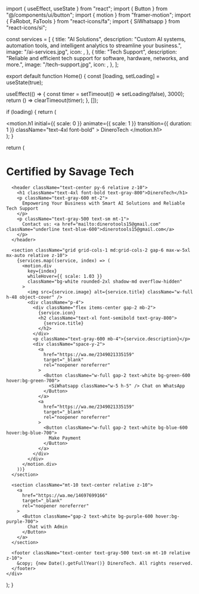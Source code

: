 import { useEffect, useState } from "react";
import { Button } from "@/components/ui/button";
import { motion } from "framer-motion";
import { FaRobot, FaTools } from "react-icons/fa";
import { SiWhatsapp } from "react-icons/si";

const services = [
  {
    title: "AI Solutions",
    description:
      "Custom AI systems, automation tools, and intelligent analytics to streamline your business.",
    image: "/ai-services.jpg",
    icon: <FaRobot className="text-green-600 w-8 h-8" />,
  },
  {
    title: "Tech Support",
    description:
      "Reliable and efficient tech support for software, hardware, networks, and more.",
    image: "/tech-support.jpg",
    icon: <FaTools className="text-blue-600 w-8 h-8" />,
  },
];

export default function Home() {
  const [loading, setLoading] = useState(true);

  useEffect(() => {
    const timer = setTimeout(() => setLoading(false), 3000);
    return () => clearTimeout(timer);
  }, []);

  if (loading) {
    return (
      <div className="flex items-center justify-center h-screen bg-black text-white">
        <motion.h1
          initial={{ scale: 0 }}
          animate={{ scale: 1 }}
          transition={{ duration: 1 }}
          className="text-4xl font-bold"
        >
          DineroTech
        </motion.h1>
      </div>
    );
  }

  return (
    <div className="relative bg-gray-100 min-h-screen p-4">
      <div className="absolute inset-0 opacity-10 flex justify-center items-center pointer-events-none">
        <h1 className="text-6xl font-extrabold text-gray-300 transform -rotate-45">
          Certified by Savage Tech
        </h1>
      </div>

      <header className="text-center py-6 relative z-10">
        <h1 className="text-4xl font-bold text-gray-800">DineroTech</h1>
        <p className="text-gray-600 mt-2">
          Empowering Your Business with Smart AI Solutions and Reliable Tech Support
        </p>
        <p className="text-gray-500 text-sm mt-1">
          Contact us: <a href="mailto:dinerotools15@gmail.com" className="underline text-blue-600">dinerotools15@gmail.com</a>
        </p>
      </header>

      <section className="grid grid-cols-1 md:grid-cols-2 gap-6 max-w-5xl mx-auto relative z-10">
        {services.map((service, index) => (
          <motion.div
            key={index}
            whileHover={{ scale: 1.03 }}
            className="bg-white rounded-2xl shadow-md overflow-hidden"
          >
            <img src={service.image} alt={service.title} className="w-full h-48 object-cover" />
            <div className="p-4">
              <div className="flex items-center gap-2 mb-2">
                {service.icon}
                <h2 className="text-xl font-semibold text-gray-800">
                  {service.title}
                </h2>
              </div>
              <p className="text-gray-600 mb-4">{service.description}</p>
              <div className="space-y-2">
                <a
                  href="https://wa.me/2349021335159"
                  target="_blank"
                  rel="noopener noreferrer"
                >
                  <Button className="w-full gap-2 text-white bg-green-600 hover:bg-green-700">
                    <SiWhatsapp className="w-5 h-5" /> Chat on WhatsApp
                  </Button>
                </a>
                <a
                  href="https://wa.me/2349021335159"
                  target="_blank"
                  rel="noopener noreferrer"
                >
                  <Button className="w-full gap-2 text-white bg-blue-600 hover:bg-blue-700">
                    Make Payment
                  </Button>
                </a>
              </div>
            </div>
          </motion.div>
        ))}
      </section>

      <section className="mt-10 text-center relative z-10">
        <a
          href="https://wa.me/14697699166"
          target="_blank"
          rel="noopener noreferrer"
        >
          <Button className="gap-2 text-white bg-purple-600 hover:bg-purple-700">
            Chat with Admin
          </Button>
        </a>
      </section>

      <footer className="text-center text-gray-500 text-sm mt-10 relative z-10">
        &copy; {new Date().getFullYear()} DineroTech. All rights reserved.
      </footer>
    </div>
  );
}
